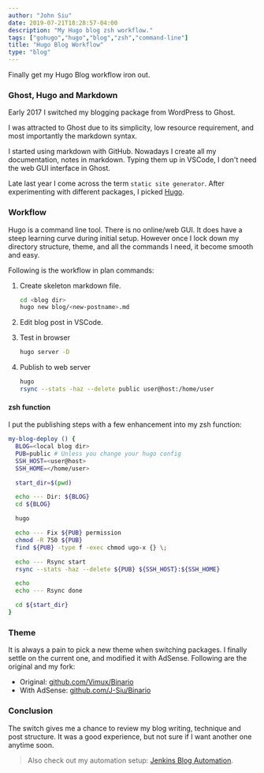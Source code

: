 ```yaml
---
author: "John Siu"
date: 2019-07-21T18:28:57-04:00
description: "My Hugo blog zsh workflow."
tags: ["gohugo","hugo","blog","zsh","command-line"]
title: "Hugo Blog Workflow"
type: "blog"
---
```


Finally get my Hugo Blog workflow iron out.
<!--more-->

### Ghost, Hugo and Markdown

Early 2017 I switched my blogging package from WordPress to Ghost.

I was attracted to Ghost due to its simplicity, low resource requirement, and most importantly the markdown syntax.

I started using markdown with GitHub. Nowadays I create all my documentation, notes in markdown. Typing them up in VSCode, I don't need the web GUI interface in Ghost.

Late last year I come across the term `static site generator`. After experimenting with different packages, I picked [Hugo](//gohugo.io/).

### Workflow

Hugo is a command line tool. There is no online/web GUI. It does have a steep learning curve during initial setup. However once I lock down my directory structure, theme, and all the commands I need, it become smooth and easy.

Following is the workflow in plan commands:

1. Create skeleton markdown file.

    ```sh
    cd <blog dir>
    hugo new blog/<new-postname>.md
    ```

2. Edit blog post in VSCode.

3. Test in browser

    ```sh
    hugo server -D
    ```

4. Publish to web server

    ```sh
    hugo
    rsync --stats -haz --delete public user@host:/home/user
    ```

#### zsh function

I put the publishing steps with a few enhancement into my zsh function:

```sh
my-blog-deploy () {
  BLOG=<local blog dir>
  PUB=public # Unless you change your hugo config
  SSH_HOST=<user@host>
  SSH_HOME=</home/user>

  start_dir=$(pwd)

  echo --- Dir: ${BLOG}
  cd ${BLOG}

  hugo

  echo --- Fix ${PUB} permission
  chmod -R 750 ${PUB}
  find ${PUB} -type f -exec chmod ugo-x {} \;

  echo --- Rsync start
  rsync --stats -haz --delete ${PUB} ${SSH_HOST}:${SSH_HOME}

  echo
  echo --- Rsync done

  cd ${start_dir}
}
```

### Theme

It is always a pain to pick a new theme when switching packages. I finally settle on the current one, and modified it with AdSense. Following are the original and my fork:

- Original: [github.com/Vimux/Binario](//github.com/Vimux/Binario)
- With AdSense: [github.com/J-Siu/Binario](//github.com/J-Siu/Binario)

### Conclusion

The switch gives me a chance to review my blog writing, technique and post structure. It was a good experience, but not sure if I want another one anytime soon.

> Also check out my automation setup: [Jenkins Blog Automation](/blog/jenkins-blog-automation/).